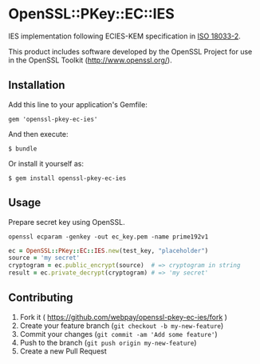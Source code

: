# OpenSSL::PKey::EC::IES

IES implementation following ECIES-KEM specification in [ISO 18033-2](http://www.shoup.net/iso/).

This product includes software developed by the OpenSSL Project for use in the OpenSSL Toolkit (http://www.openssl.org/).

## Installation

Add this line to your application's Gemfile:

    gem 'openssl-pkey-ec-ies'

And then execute:

    $ bundle

Or install it yourself as:

    $ gem install openssl-pkey-ec-ies

## Usage

Prepare secret key using OpenSSL.

```
openssl ecparam -genkey -out ec_key.pem -name prime192v1
```

```ruby
ec = OpenSSL::PKey::EC::IES.new(test_key, "placeholder")
source = 'my secret'
cryptogram = ec.public_encrypt(source)  # => cryptogram in string
result = ec.private_decrypt(cryptogram) # => 'my secret'
```

## Contributing

1. Fork it ( https://github.com/webpay/openssl-pkey-ec-ies/fork )
2. Create your feature branch (`git checkout -b my-new-feature`)
3. Commit your changes (`git commit -am 'Add some feature'`)
4. Push to the branch (`git push origin my-new-feature`)
5. Create a new Pull Request
